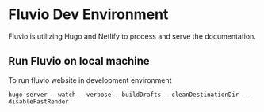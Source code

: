 # Fluvio Dev Environment

Fluvio is utilizing Hugo and Netlify to process and serve the documentation.

## Run Fluvio on local machine

To run fluvio website in development environment

```hugo server --watch --verbose --buildDrafts --cleanDestinationDir --disableFastRender```


